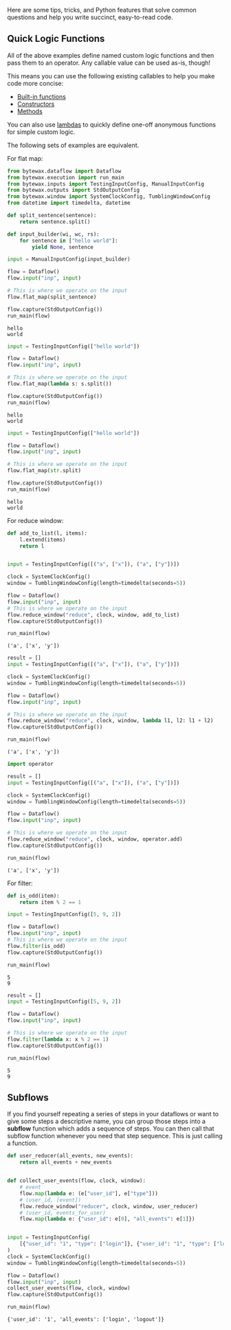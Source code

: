Here are some tips, tricks, and Python features that solve common questions and help you write succinct, easy-to-read code.

## Quick Logic Functions

All of the above examples define named custom logic functions and then pass them to an operator.
Any callable value can be used as-is, though!

This means you can use the following existing callables to help you make code more concise:

- [Built-in functions](https://docs.python.org/3/library/functions.html)
- [Constructors](https://docs.python.org/3/tutorial/classes.html#class-objects)
- [Methods](https://docs.python.org/3/glossary.html#term-method)

You can also use [lambdas](https://docs.python.org/3/tutorial/controlflow.html#lambda-expressions) to quickly define one-off anonymous functions for simple custom logic.

The following sets of examples are equivalent.

For flat map:

```python
from bytewax.dataflow import Dataflow
from bytewax.execution import run_main
from bytewax.inputs import TestingInputConfig, ManualInputConfig
from bytewax.outputs import StdOutputConfig
from bytewax.window import SystemClockConfig, TumblingWindowConfig
from datetime import timedelta, datetime

def split_sentence(sentence):
    return sentence.split()

def input_builder(wi, wc, rs):
    for sentence in ["hello world"]:
        yield None, sentence

input = ManualInputConfig(input_builder)

flow = Dataflow()
flow.input("inp", input)

# This is where we operate on the input
flow.flat_map(split_sentence)

flow.capture(StdOutputConfig())
run_main(flow)
```

```{testoutput}
hello
world
```

```python
input = TestingInputConfig(["hello world"])

flow = Dataflow()
flow.input("inp", input)

# This is where we operate on the input
flow.flat_map(lambda s: s.split())

flow.capture(StdOutputConfig())
run_main(flow)
```

```{testoutput}
hello
world
```

```python
input = TestingInputConfig(["hello world"])

flow = Dataflow()
flow.input("inp", input)

# This is where we operate on the input
flow.flat_map(str.split)

flow.capture(StdOutputConfig())
run_main(flow)
```

```{testoutput}
hello
world
```


For reduce window:

```python
def add_to_list(l, items):
    l.extend(items)
    return l


input = TestingInputConfig([("a", ["x"]), ("a", ["y"])])

clock = SystemClockConfig()
window = TumblingWindowConfig(length=timedelta(seconds=5))

flow = Dataflow()
flow.input("inp", input)
# This is where we operate on the input
flow.reduce_window("reduce", clock, window, add_to_list)
flow.capture(StdOutputConfig())

run_main(flow)
```

```{testoutput}
('a', ['x', 'y'])
```

```python
result = []
input = TestingInputConfig([("a", ["x"]), ("a", ["y"])])

clock = SystemClockConfig()
window = TumblingWindowConfig(length=timedelta(seconds=5))

flow = Dataflow()
flow.input("inp", input)

# This is where we operate on the input
flow.reduce_window("reduce", clock, window, lambda l1, l2: l1 + l2)
flow.capture(StdOutputConfig())

run_main(flow)
```

```{testoutput}
('a', ['x', 'y'])
```

```python
import operator

result = []
input = TestingInputConfig([("a", ["x"]), ("a", ["y"])])

clock = SystemClockConfig()
window = TumblingWindowConfig(length=timedelta(seconds=5))

flow = Dataflow()
flow.input("inp", input)

# This is where we operate on the input
flow.reduce_window("reduce", clock, window, operator.add)
flow.capture(StdOutputConfig())

run_main(flow)
```

```{testoutput}
('a', ['x', 'y'])
```

For filter:

```python
def is_odd(item):
    return item % 2 == 1

input = TestingInputConfig([5, 9, 2])

flow = Dataflow()
flow.input("inp", input)
# This is where we operate on the input
flow.filter(is_odd)
flow.capture(StdOutputConfig())

run_main(flow)
```

```{testoutput}
5
9
```

```python
result = []
input = TestingInputConfig([5, 9, 2])

flow = Dataflow()
flow.input("inp", input)

# This is where we operate on the input
flow.filter(lambda x: x % 2 == 1)
flow.capture(StdOutputConfig())

run_main(flow)
```

```{testoutput}
5
9
```

## Subflows

If you find yourself repeating a series of steps in your dataflows or want to give some steps a descriptive name, you can group those steps into a **subflow** function which adds a sequence of steps.
You can then call that subflow function whenever you need that step sequence.
This is just calling a function.

```python
def user_reducer(all_events, new_events):
    return all_events + new_events


def collect_user_events(flow, clock, window):
    # event
    flow.map(lambda e: (e["user_id"], e["type"]))
    # (user_id, [event])
    flow.reduce_window("reducer", clock, window, user_reducer)
    # (user_id, events_for_user)
    flow.map(lambda e: {"user_id": e[0], "all_events": e[1]})


input = TestingInputConfig(
    [{"user_id": "1", "type": ["login"]}, {"user_id": "1", "type": ["logout"]}]
)
clock = SystemClockConfig()
window = TumblingWindowConfig(length=timedelta(seconds=5))

flow = Dataflow()
flow.input("inp", input)
collect_user_events(flow, clock, window)
flow.capture(StdOutputConfig())

run_main(flow)
```

```{testoutput}
{'user_id': '1', 'all_events': ['login', 'logout']}
```
